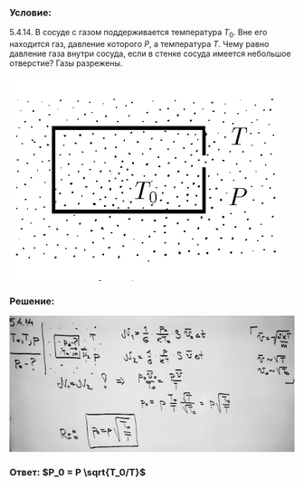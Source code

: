 ###  Условие: 

$5.4.14.$ В сосуде с газом поддерживается температура $T_0$. Вне его находится газ, давление которого $P$, а температура $T$. Чему равно давление газа внутри сосуда, если в стенке сосуда имеется небольшое отверстие? Газы разрежены. 

![К задаче $5.4.14$|488x363, 40%](../../img/5.4.14/5.4.14.png)

###  Решение: 

![|640x306, 67%](../../img/5.4.14/sol.jpg) 

###  Ответ: $P_0 = P \sqrt{T_0/T}$ 
